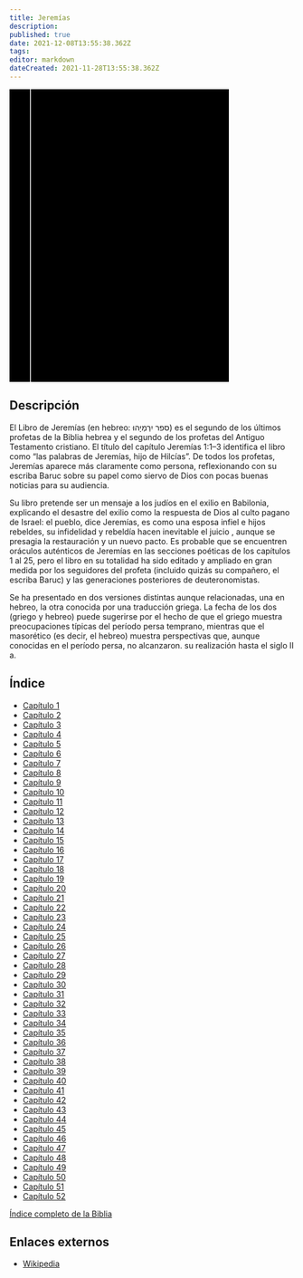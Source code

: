 ```yaml
---
title: Jeremías
description: 
published: true
date: 2021-12-08T13:55:38.362Z
tags: 
editor: markdown
dateCreated: 2021-11-28T13:55:38.362Z
---
```


<div class="urantiapedia-book-front urantiapedia-book-bible">
<svg xmlns="http://www.w3.org/2000/svg"
	width="102.6mm" height="136.8mm"
	viewBox="0 0 102.6 136.8" version="1.1">
	<g transform="translate(-7,-5)">
		<rect width="9.6" height="136.8" x="7" y="5" />
		<rect width="96.9" height="136.8" x="17" y="5" />
		<text style="font-size:5px" x="61" y="22">LA BIBLIA</text>
		<text style="font-size:4px" x="61" y="125">Biblia Reina Valera, 1960</text>
		<text style="font-size:9px" x="61" y="60">Jeremías</text>
	</g>
</svg>
</div>

## Descripción


El Libro de Jeremías (en hebreo: ספר יִרְמְיָהוּ) es el segundo de los últimos profetas de la Biblia hebrea y el segundo de los profetas del Antiguo Testamento cristiano. El título del capítulo Jeremías 1:1–3 identifica el libro como “las palabras de Jeremías, hijo de Hilcías”. De todos los profetas, Jeremías aparece más claramente como persona, reflexionando con su escriba Baruc sobre su papel como siervo de Dios con pocas buenas noticias para su audiencia.

Su libro pretende ser un mensaje a los judíos en el exilio en Babilonia, explicando el desastre del exilio como la respuesta de Dios al culto pagano de Israel: el pueblo, dice Jeremías, es como una esposa infiel e hijos rebeldes, su infidelidad y rebeldía hacen inevitable el juicio , aunque se presagia la restauración y un nuevo pacto. Es probable que se encuentren oráculos auténticos de Jeremías en las secciones poéticas de los capítulos 1 al 25, pero el libro en su totalidad ha sido editado y ampliado en gran medida por los seguidores del profeta (incluido quizás su compañero, el escriba Baruc) y las generaciones posteriores de deuteronomistas.

Se ha presentado en dos versiones distintas aunque relacionadas, una en hebreo, la otra conocida por una traducción griega. La fecha de los dos (griego y hebreo) puede sugerirse por el hecho de que el griego muestra preocupaciones típicas del período persa temprano, mientras que el masorético (es decir, el hebreo) muestra perspectivas que, aunque conocidas en el período persa, no alcanzaron. su realización hasta el siglo II a.

## Índice

- [Capítulo 1](/es/Bible/Jeremiah/1)
- [Capítulo 2](/es/Bible/Jeremiah/2)
- [Capítulo 3](/es/Bible/Jeremiah/3)
- [Capítulo 4](/es/Bible/Jeremiah/4)
- [Capítulo 5](/es/Bible/Jeremiah/5)
- [Capítulo 6](/es/Bible/Jeremiah/6)
- [Capítulo 7](/es/Bible/Jeremiah/7)
- [Capítulo 8](/es/Bible/Jeremiah/8)
- [Capítulo 9](/es/Bible/Jeremiah/9)
- [Capítulo 10](/es/Bible/Jeremiah/10)
- [Capítulo 11](/es/Bible/Jeremiah/11)
- [Capítulo 12](/es/Bible/Jeremiah/12)
- [Capítulo 13](/es/Bible/Jeremiah/13)
- [Capítulo 14](/es/Bible/Jeremiah/14)
- [Capítulo 15](/es/Bible/Jeremiah/15)
- [Capítulo 16](/es/Bible/Jeremiah/16)
- [Capítulo 17](/es/Bible/Jeremiah/17)
- [Capítulo 18](/es/Bible/Jeremiah/18)
- [Capítulo 19](/es/Bible/Jeremiah/19)
- [Capítulo 20](/es/Bible/Jeremiah/20)
- [Capítulo 21](/es/Bible/Jeremiah/21)
- [Capítulo 22](/es/Bible/Jeremiah/22)
- [Capítulo 23](/es/Bible/Jeremiah/23)
- [Capítulo 24](/es/Bible/Jeremiah/24)
- [Capítulo 25](/es/Bible/Jeremiah/25)
- [Capítulo 26](/es/Bible/Jeremiah/26)
- [Capítulo 27](/es/Bible/Jeremiah/27)
- [Capítulo 28](/es/Bible/Jeremiah/28)
- [Capítulo 29](/es/Bible/Jeremiah/29)
- [Capítulo 30](/es/Bible/Jeremiah/30)
- [Capítulo 31](/es/Bible/Jeremiah/31)
- [Capítulo 32](/es/Bible/Jeremiah/32)
- [Capítulo 33](/es/Bible/Jeremiah/33)
- [Capítulo 34](/es/Bible/Jeremiah/34)
- [Capítulo 35](/es/Bible/Jeremiah/35)
- [Capítulo 36](/es/Bible/Jeremiah/36)
- [Capítulo 37](/es/Bible/Jeremiah/37)
- [Capítulo 38](/es/Bible/Jeremiah/38)
- [Capítulo 39](/es/Bible/Jeremiah/39)
- [Capítulo 40](/es/Bible/Jeremiah/40)
- [Capítulo 41](/es/Bible/Jeremiah/41)
- [Capítulo 42](/es/Bible/Jeremiah/42)
- [Capítulo 43](/es/Bible/Jeremiah/43)
- [Capítulo 44](/es/Bible/Jeremiah/44)
- [Capítulo 45](/es/Bible/Jeremiah/45)
- [Capítulo 46](/es/Bible/Jeremiah/46)
- [Capítulo 47](/es/Bible/Jeremiah/47)
- [Capítulo 48](/es/Bible/Jeremiah/48)
- [Capítulo 49](/es/Bible/Jeremiah/49)
- [Capítulo 50](/es/Bible/Jeremiah/50)
- [Capítulo 51](/es/Bible/Jeremiah/51)
- [Capítulo 52](/es/Bible/Jeremiah/52)

[Índice completo de la Biblia](/es/index/bible)


## Enlaces externos

- [Wikipedia](https://en.wikipedia.org/wiki/Book_of_Jeremiah)